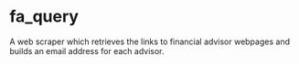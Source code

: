 # fa_query

A web scraper which retrieves the links to financial advisor webpages and builds an email address for each advisor.
